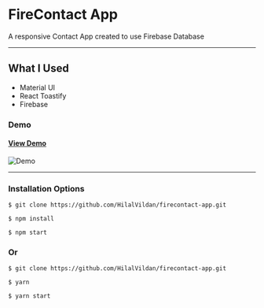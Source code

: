 # FireContact App

A responsive Contact App created to use Firebase Database

<hr />

## What I Used

- Material UI
- React Toastify
- Firebase

### Demo

#### [View Demo](https://firecontactapp-proj.netlify.app/)

![Demo](./src/assets/firecontact.gif)

<hr />

### Installation Options

```
$ git clone https://github.com/HilalVildan/firecontact-app.git
```

```
$ npm install
```

```
$ npm start
```

### Or

```
$ git clone https://github.com/HilalVildan/firecontact-app.git
```

```
$ yarn
```

```
$ yarn start
```
